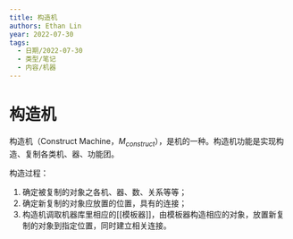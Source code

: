 ```yaml
---
title: 构造机
authors: Ethan Lin
year: 2022-07-30 
tags:
  - 日期/2022-07-30 
  - 类型/笔记 
  - 内容/机器 
---
```



# 构造机







构造机（Construct Machine，$M_{construct}$），是机的一种。构造机功能是实现构造、复制各类机、器、功能团。

构造过程：
1. 确定被复制的对象之各机、器、数、关系等等；
2. 确定新复制的对象应放置的位置，具有的连接；
3. 构造机调取机器库里相应的[[模板器]]，由模板器构造相应的对象，放置新复制的对象到指定位置，同时建立相关连接。


